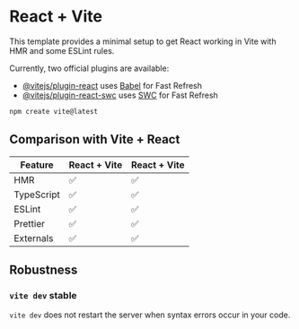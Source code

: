 # React + Vite

This template provides a minimal setup to get React working in Vite with HMR and some ESLint rules.

Currently, two official plugins are available:

- [@vitejs/plugin-react](https://github.com/vitejs/vite-plugin-react/blob/main/packages/plugin-react/README.md) uses [Babel](https://babeljs.io/) for Fast Refresh
- [@vitejs/plugin-react-swc](https://github.com/vitejs/vite-plugin-react-swc) uses [SWC](https://swc.rs/) for Fast Refresh

```bash
npm create vite@latest
```

## Comparison with Vite + React

| Feature    | React + Vite | React + Vite |
| ---------- | ------------ | ------------ |
| HMR        | ✅           | ✅           |
| TypeScript | ✅           | ✅           |
| ESLint     | ✅           | ✅           |
| Prettier   | ✅           | ✅           |
| Externals  | ✅           | ✅           |

## Robustness

### `vite dev` stable

`vite dev` does not restart the server when syntax errors occur in your code.
